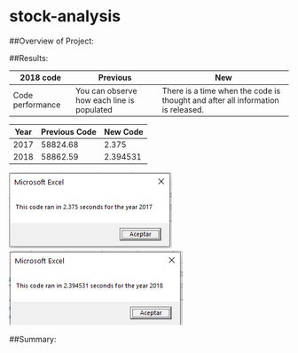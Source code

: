 # stock-analysis

##Overview of Project:

##Results:

| 2018 code|Previous|New|
|---|---|---|
|Code performance|You can observe how each line is populated| There is a time when the code is thought and after all information is released.|

|Year|Previous Code|New Code|
|---|---|---|
|2017|58824.68|2.375|
|2018|58862.59|2.394531|

![ VBA_Challenge_2017]( https://github.com/JackieCortes/stock-analysis/blob/main/Resources/VBA_Challenge_2017.PNG)
![ VBA_Challenge_2018]( https://github.com/JackieCortes/stock-analysis/blob/main/Resources/VBA_Challenge_2018.PNG)


##Summary:
